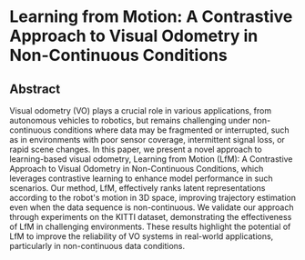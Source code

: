 # Learning from Motion: A Contrastive Approach to Visual Odometry in Non-Continuous Conditions

## Abstract
Visual odometry (VO) plays a crucial role in various applications, from autonomous vehicles to robotics, but remains challenging under non-continuous conditions where data may be fragmented or interrupted, such as in environments with poor sensor coverage, intermittent signal loss, or rapid scene changes. In this paper, we present a novel approach to learning-based visual odometry, Learning from Motion (LfM): A Contrastive Approach to Visual Odometry in Non-Continuous Conditions, which leverages contrastive learning to enhance model performance in such scenarios. Our method, LfM, effectively ranks latent representations according to the robot's motion in 3D space, improving trajectory estimation even when the data sequence is non-continuous. We validate our approach through experiments on the KITTI dataset, demonstrating the effectiveness of LfM in challenging environments. These results highlight the potential of LfM to improve the reliability of VO systems in real-world applications, particularly in non-continuous data conditions.
